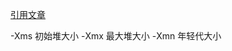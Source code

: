 [引用文章](https://www.cnblogs.com/redcreen/archive/2011/05/04/2037057.html)

-Xms 初始堆大小
-Xmx 最大堆大小
-Xmn 年轻代大小